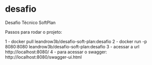 # desafio
Desafio Técnico SoftPlan


Passos para rodar o projeto:

1 - docker pull leandrow3b/desafio-soft-plan:desafio
2 - docker run -p 8080:8080 leandrow3b/desafio-soft-plan:desafio
3 - acessar a url http://localhost:8080/
4 - para acessar o swagger: http://localhost:8080/swagger-ui.html
